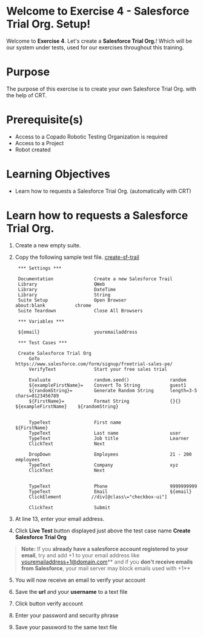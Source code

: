 # Welcome to Exercise 4 - Salesforce Trial Org. Setup!

Welcome to **Exercise 4**. Let's create a **Salesforce Trial Org.**! Which will be our system under tests, used for our exercises throughout this training.

# Purpose

The purpose of this exercise is to create your own Salesforce Trial Org. with the help of CRT.

# Prerequisite(s)

- Access to a Copado Robotic Testing Organization is required
- Access to a Project
- Robot created

# Learning Objectives

- Learn how to requests a Salesforce Trial Org. (automatically with CRT)

# Learn how to requests a Salesforce Trial Org.

1. Create a new empty suite.

2. Copy the following sample test file. [create-sf-trail](https://bitbucket.org/copado-robotic-testing/training-exercises/raw/aa62a80164107535e1e9bbcacb63175abcd70bbb/exercise-4-setup-sf-trail/create-sf-trail.robot)

		*** Settings ***

		Documentation               Create a new Salesforce Trail
		Library                     QWeb
		Library                     DateTime
		Library                     String
		Suite Setup                 Open Browser                about:blank           chrome
		Suite Teardown              Close All Browsers

		*** Variables ***

		${email}                    youremailaddress

		*** Test Cases ***

		Create Salesforce Trial Org
			GoTo                    https://www.salesforce.com/form/signup/freetrial-sales-pe/
			VerifyText              Start your free sales trial

			Evaluate                random.seed()               random
			${exampleFirstName}=    Convert To String           guest1
			${randomString}=        Generate Random String      length=3-5            chars=0123456789
			${FirstName}=           Format String               {}{}                  ${exampleFirstName}    ${randomString}


			TypeText                First name                  ${FirstName}
			TypeText                Last name                   user
			TypeText                Job title                   Learner
			ClickText               Next

			DropDown                Employees                   21 - 200 employees
			TypeText                Company                     xyz
			ClickText               Next


			TypeText                Phone                       9999999999
			TypeText                Email                       ${email}
			ClickElement           //div[@class\="checkbox-ui"]                   

			ClickText               Submit

3. At line 13, enter your email address.

4. Click **Live Test** button displayed just above the test case name **Create Salesforce Trial Org**

> **Note:** If you **already have a salesforce account registered to your email**, try and add +1 to your email address like youremailaddress+1@domain.com** and if you **don't receive emails from Salesforce**, your mail server may block emails used with +1**

5. You will now receive an email to verify your account

6. Save the **url** and your **username** to a text file

7. Click button verify account

8. Enter your password and security phrase

9. Save your password to the same text file